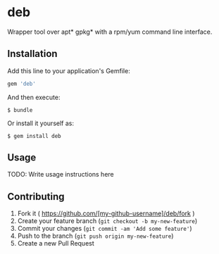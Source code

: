 deb
===

Wrapper tool over apt* gpkg* with a rpm/yum command line interface.

## Installation

Add this line to your application's Gemfile:

```ruby
gem 'deb'
```

And then execute:

    $ bundle

Or install it yourself as:

    $ gem install deb

## Usage

TODO: Write usage instructions here

## Contributing

1. Fork it ( https://github.com/[my-github-username]/deb/fork )
2. Create your feature branch (`git checkout -b my-new-feature`)
3. Commit your changes (`git commit -am 'Add some feature'`)
4. Push to the branch (`git push origin my-new-feature`)
5. Create a new Pull Request
